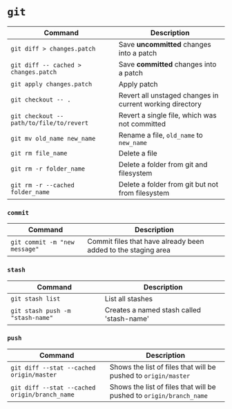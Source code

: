 # `git`

| Command | Description |
| ------- | ----------- |
| `git diff > changes.patch`           | Save **uncommitted** changes into a patch |
| `git diff -- cached > changes.patch` | Save **committed** changes into a patch   |
| `git apply changes.patch` | Apply patch |
| `git checkout -- .`                  | Revert all unstaged changes in current working directory |
| `git checkout -- path/to/file/to/revert` | Revert a single file, which was not committed |
| `git mv old_name new_name` | Rename a file, `old_name` to `new_name` |
| `git rm file_name` | Delete a file |
| `git rm -r folder_name` | Delete a folder from git and filesystem |
| `git rm -r --cached folder_name` | Delete a folder from git but not from filesystem |

### `commit`
| Command | Description |
| ------- | ----------- |
| `git commit -m "new message"`           | Commit files that have already been added to the staging area |

### `stash`
| Command | Description |
| ------- | ----------- |
| `git stash list`                           | List all stashes |
| `git stash push -m "stash-name"`           | Creates a named stash called 'stash-name' |

### `push`
| Command | Description |
| ------- | ----------- |
| `git diff --stat --cached origin/master`           | Shows the list of files that will be pushed to `origin/master` |
| `git diff --stat --cached origin/branch_name`           | Shows the list of files that will be pushed to `origin/branch_name` |

